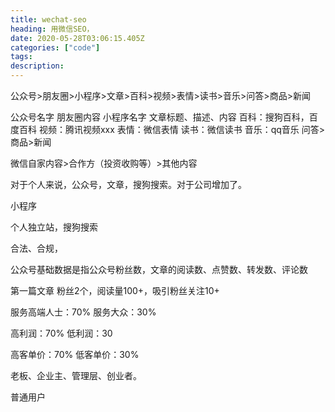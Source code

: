 ```yaml
---
title: wechat-seo 
heading: 用微信SEO，
date: 2020-05-28T03:06:15.405Z
categories: ["code"]
tags: 
description: 
---
```



公众号>朋友圈>小程序>文章>百科>视频>表情>读书>音乐>问答>商品>新闻

公众号名字
朋友圈内容
小程序名字
文章标题、描述、内容
百科：搜狗百科，百度百科
视频：腾讯视频xxx
表情：微信表情
读书：微信读书
音乐：qq音乐
问答>商品>新闻

微信自家内容>合作方（投资收购等）>其他内容

对于个人来说，公众号，文章，搜狗搜索。对于公司增加了。

小程序

个人独立站，搜狗搜索

合法、合规，


公众号基础数据是指公众号粉丝数，文章的阅读数、点赞数、转发数、评论数

第一篇文章
粉丝2个，阅读量100+，吸引粉丝关注10+


服务高端人士：70%
服务大众：30%

高利润：70%
低利润：30

高客单价：70%
低客单价：30%

老板、企业主、管理层、创业者。

普通用户


